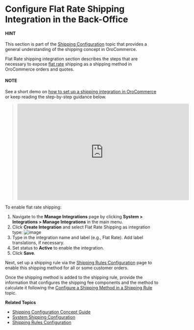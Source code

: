 <a id="doc-integrations-flat-rate"></a>

# Configure Flat Rate Shipping Integration in the Back-Office

#### HINT
This section is part of the [Shipping Configuration](../../../../concept-guides/shipping-configuration/index.md#admin-guide-shipping) topic that provides a general understanding of the shipping concept in OroCommerce.

Flat Rate shipping integration section describes the steps that are necessary to expose [flat rate](../../../../glossary.md#term-Flat-Rate) shipping as a shipping method in OroCommerce orders and quotes.

#### NOTE
See a short demo on <a href="https://academy.oroinc.com/media-library/create-shipping-integrations" target="_blank">how to set up a shipping integration in OroCommerce</a> or keep reading the step-by-step guidance below.

> <iframe width="560" height="315" src="https://www.youtube.com/embed/ileKXVTG6B8" frameborder="0" allowfullscreen></iframe>

To enable flat rate shipping:

1. Navigate to the **Manage Integrations** page by clicking **System > Integrations > Manage Integrations** in the main menu.
2. Click **Create Integration** and select Flat Rate Shipping as integration type:
   ![image](user/img/system/integrations/CreateFlatRate.png)
3. Type in the integration name and label (e.g., Flat Rate). Add label translations, if necessary.
4. Set status to **Active** to enable the integration.
5. Click **Save**.

Next, set up a shipping rule via the [Shipping Rules Configuration](../../shipping-rules/index.md#sys-shipping-rules) page to enable this shipping method for all or some customer orders.

Once the shipping method is added to the shipping rule, provide the information that configures the shipping fee components and the method to calculate it following the [Configure a Shipping Method in a Shipping Rule](../../shipping-rules/index.md#doc-shipping-rules-shipping-methods-detailed) topic.

**Related Topics**

* [Shipping Configuration Concept Guide](../../../../concept-guides/shipping-configuration/index.md#admin-guide-shipping)
* [System Shipping Configuration](../../configuration/commerce/shipping/index.md#configuration-guide-commerce-configuration-shipping)
* [Shipping Rules Configuration](../../shipping-rules/index.md#sys-shipping-rules)

